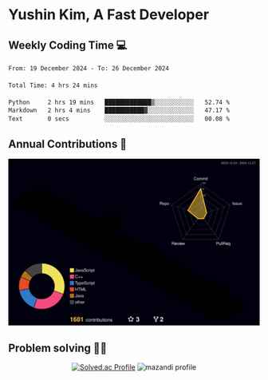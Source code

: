 # Yushin Kim, A Fast Developer

## Weekly Coding Time 💻

<!--START_SECTION:waka-->

```txt
From: 19 December 2024 - To: 26 December 2024

Total Time: 4 hrs 24 mins

Python     2 hrs 19 mins   █████████████▒░░░░░░░░░░░   52.74 %
Markdown   2 hrs 4 mins    ███████████▓░░░░░░░░░░░░░   47.17 %
Text       0 secs          ░░░░░░░░░░░░░░░░░░░░░░░░░   00.08 %
```

<!--END_SECTION:waka-->

## Annual Contributions 🏃

![](./profile-3d-contrib/profile-night-rainbow.svg)

## Problem solving 👨‍💻

<div align="center">

[![Solved.ac Profile](http://mazassumnida.wtf/api/v2/generate_badge?boj=kys010306)](https://solved.ac/kys010306)
![mazandi profile](http://mazandi.herokuapp.com/api?handle=kys010306&theme=dark)

</div>
